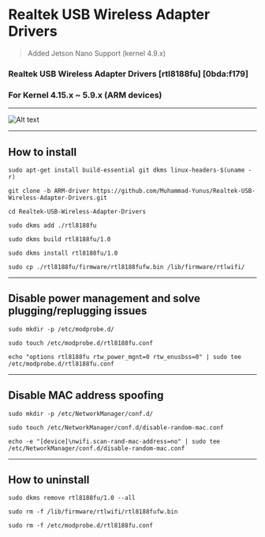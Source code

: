 # Realtek USB Wireless Adapter Drivers

> Added Jetson Nano Support (kernel 4.9.x) 


### Realtek USB Wireless Adapter Drivers [rtl8188fu] [0bda:f179]

### For Kernel 4.15.x ~ 5.9.x (ARM devices)

------------------

![Alt text](/realtek-usb-wireless-adapter.jpg?raw=true "Realtek USB Wireless Adapter")

------------------
## How to install

`sudo apt-get install build-essential git dkms linux-headers-$(uname -r)`

`git clone -b ARM-driver https://github.com/Muhammad-Yunus/Realtek-USB-Wireless-Adapter-Drivers.git`

`cd Realtek-USB-Wireless-Adapter-Drivers`

`sudo dkms add ./rtl8188fu`

`sudo dkms build rtl8188fu/1.0`

`sudo dkms install rtl8188fu/1.0`

`sudo cp ./rtl8188fu/firmware/rtl8188fufw.bin /lib/firmware/rtlwifi/`

------------------

## Disable power management and solve plugging/replugging issues

`sudo mkdir -p /etc/modprobe.d/`

`sudo touch /etc/modprobe.d/rtl8188fu.conf`

`echo "options rtl8188fu rtw_power_mgnt=0 rtw_enusbss=0" | sudo tee /etc/modprobe.d/rtl8188fu.conf`

------------------

## Disable MAC address spoofing

`sudo mkdir -p /etc/NetworkManager/conf.d/`

`sudo touch /etc/NetworkManager/conf.d/disable-random-mac.conf`

`echo -e "[device]\nwifi.scan-rand-mac-address=no" | sudo tee /etc/NetworkManager/conf.d/disable-random-mac.conf`

---------------

## How to uninstall

`sudo dkms remove rtl8188fu/1.0 --all`

`sudo rm -f /lib/firmware/rtlwifi/rtl8188fufw.bin`

`sudo rm -f /etc/modprobe.d/rtl8188fu.conf`

